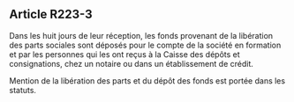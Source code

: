 Article R223-3
----
Dans les huit jours de leur réception, les fonds provenant de la libération des
parts sociales sont déposés pour le compte de la société en formation et par les
personnes qui les ont reçus à la Caisse des dépôts et consignations, chez un
notaire ou dans un établissement de crédit.

Mention de la libération des parts et du dépôt des fonds est portée dans les
statuts.
